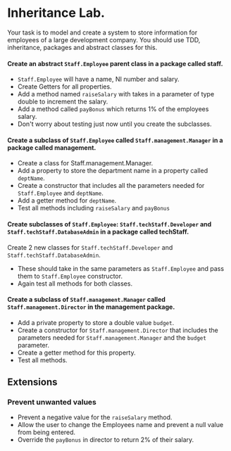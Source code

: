   # Inheritance Lab.

Your task is to model and create a system to store information for employees of a large development company.
You should use TDD, inheritance, packages and abstract classes for this.

#### Create an abstract `Staff.Employee` parent class in a package called staff.
- `Staff.Employee` will have a name, NI number and salary.
- Create Getters for all properties.
- Add a method named `raiseSalary` with takes in a parameter of type double to increment the salary.
- Add a method called `payBonus` which returns 1% of the employees salary.
- Don't worry about testing just now until you create the subclasses.

#### Create a subclass of `Staff.Employee` called `Staff.management.Manager` in a package called management.
- Create a class for Staff.management.Manager.
- Add a property to store the department name in a property called `deptName`.
- Create a constructor that includes all the parameters needed for `Staff.Employee` and `deptName`.
- Add a getter method for `deptName`.
- Test all methods including `raiseSalary` and `payBonus`

#### Create subclasses of `Staff.Employee`: `Staff.techStaff.Developer` and `Staff.techStaff.DatabaseAdmin` in a package called techStaff.
Create 2 new classes for `Staff.techStaff.Developer` and `Staff.techStaff.DatabaseAdmin`.
- These should take in the same parameters as `Staff.Employee` and pass them to `Staff.Employee` constructor.
- Again test all methods for both classes.

#### Create a subclass of `Staff.management.Manager` called `Staff.management.Director` in the management package.
- Add a private property to store a double value `budget`.
- Create a constructor for `Staff.management.Director` that includes the parameters needed for `Staff.management.Manager` and the `budget` parameter.
- Create a getter method for this property.
- Test all methods.


## Extensions

### Prevent unwanted values

- Prevent a negative value for the `raiseSalary` method.
- Allow the user to change the Employees name and prevent a null value from being entered.
- Override the `payBonus` in director to return 2% of their salary.
